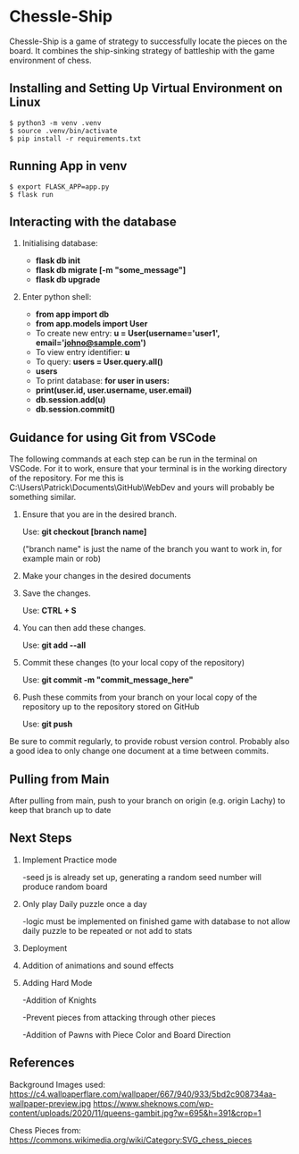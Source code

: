 # Chessle-Ship
Chessle-Ship is a game of strategy to successfully locate the pieces on the board. It combines the ship-sinking strategy of battleship with the game environment of chess.

## Installing and Setting Up Virtual Environment on Linux
    $ python3 -m venv .venv
    $ source .venv/bin/activate
    $ pip install -r requirements.txt
    
## Running App in venv
    $ export FLASK_APP=app.py
    $ flask run

## Interacting with the database
1. Initialising database:
   * **flask db init**
   * **flask db migrate [-m "some_message"]**
   * **flask db upgrade**

2. Enter python shell:
   * **from app import db**
   * **from app.models import User**
   * To create new entry: **u = User(username='user1', email='johno@sample.com')**
   * To view entry identifier: **u**
   * To query: **users = User.query.all()**
   *    **users**
   * To print database: **for user in users:**
   *    **print(user.id, user.username, user.email)**
   * **db.session.add(u)**
   * **db.session.commit()**


## Guidance for using Git from VSCode
The following commands at each step can be run in the terminal on VSCode. For it to work, ensure that your terminal is in the working directory of the repository. For me this is C:\Users\Patrick\Documents\GitHub\WebDev and yours will probably be something similar.

1. Ensure that you are in the desired branch.

   Use: **git checkout [branch name]**

   ("branch name" is just the name of the branch you want to work in, for example main or rob)


2. Make your changes in the desired documents


3. Save the changes.

   Use: **CTRL + S**


4. You can then add these changes.

   Use: **git add --all**


5. Commit these changes (to your local copy of the repository)

   Use: **git commit -m "commit_message_here"**


6. Push these commits from your branch on your local copy of the repository up to the repository stored on GitHub

   Use: **git push**


Be sure to commit regularly, to provide robust version control. Probably also a good idea to only change one document at a time between commits.

## Pulling from Main
After pulling from main, push to your branch on origin (e.g. origin Lachy) to keep that branch up to date
## Next Steps
1. Implement Practice mode 

    -seed js is already set up, generating a random seed number will produce random board
    
2. Only play Daily puzzle once a day

    -logic must be implemented on finished game with database to not allow daily puzzle to be repeated or not add to stats
    
3. Deployment

5. Addition of animations and sound effects

5. Adding Hard Mode

    -Addition of Knights
   
    -Prevent pieces from attacking through other pieces
    
    -Addition of Pawns with Piece Color and Board Direction
## References
Background Images used:
https://c4.wallpaperflare.com/wallpaper/667/940/933/5bd2c908734aa-wallpaper-preview.jpg
https://www.sheknows.com/wp-content/uploads/2020/11/queens-gambit.jpg?w=695&h=391&crop=1

Chess Pieces from:
https://commons.wikimedia.org/wiki/Category:SVG_chess_pieces
